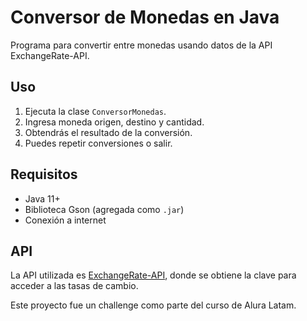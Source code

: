# Conversor de Monedas en Java

Programa para convertir entre monedas usando datos de la API ExchangeRate-API.

## Uso

1. Ejecuta la clase `ConversorMonedas`.
2. Ingresa moneda origen, destino y cantidad.
3. Obtendrás el resultado de la conversión.
4. Puedes repetir conversiones o salir.

## Requisitos

- Java 11+
- Biblioteca Gson (agregada como `.jar`)
- Conexión a internet

## API

La API utilizada es [ExchangeRate-API](https://www.exchangerate-api.com/), donde se obtiene la clave para acceder a las tasas de cambio.


Este proyecto fue un challenge como parte del curso de Alura Latam.
